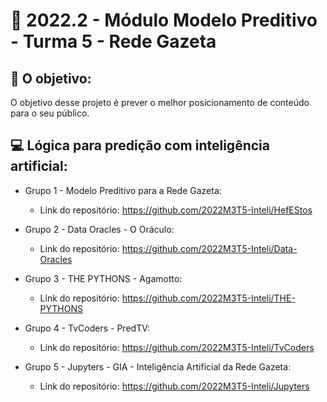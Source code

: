 # 🙋‍ 2022.2 - Módulo Modelo Preditivo - Turma 5 - Rede Gazeta

## 🎯 O objetivo:
O objetivo desse projeto é prever o melhor posicionamento de conteúdo para o seu público.

## 💻 Lógica para predição com inteligência artificial:

- Grupo 1 - Modelo Preditivo para a Rede Gazeta:
  - Link do repositório: https://github.com/2022M3T5-Inteli/HefEStos

- Grupo 2 - Data Oracles - O Oráculo:
  - Link do repositório: https://github.com/2022M3T5-Inteli/Data-Oracles
  
- Grupo 3 - THE PYTHONS - Agamotto:
  - Link do repositório: https://github.com/2022M3T5-Inteli/THE-PYTHONS
  
- Grupo 4 - TvCoders - PredTV:
  - Link do repositório: https://github.com/2022M3T5-Inteli/TvCoders
  
- Grupo 5 - Jupyters - GIA - Inteligência Artificial da Rede Gazeta:
  - Link do repositório: https://github.com/2022M3T5-Inteli/Jupyters
